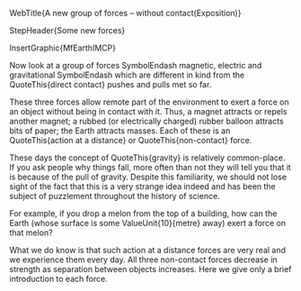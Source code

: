 WebTitle{A new group of forces &ndash; without contact(Exposition)}

StepHeader{Some new forces}

InsertGraphic{MfEarthIMCP}

Now look at a group of forces SymbolEndash magnetic, electric and gravitational SymbolEndash which are different in kind from the QuoteThis{direct contact} pushes and pulls met so far.

These three forces allow remote part of the environment to exert a force on an object without being in contact with it. Thus, a magnet attracts or repels another magnet; a rubbed (or electrically charged) rubber balloon attracts bits of paper; the Earth attracts masses. Each of these is an QuoteThis{action at a distance} or QuoteThis{non-contact} force.

These days the concept of QuoteThis{gravity} is relatively common-place. If you ask people why things fall, more often than not they will tell you that it is because of the pull of gravity. Despite this familiarity, we should not lose sight of the fact that this is a very strange idea indeed and has been the subject of puzzlement throughout the history of science.

For example, if you drop a melon from the top of a building, how can the Earth (whose surface is some ValueUnit{10}{metre} away) exert a force on that melon?

What we do know is that such action at a distance forces are very real and we experience them every day. All three non-contact forces decrease in strength as separation between objects increases. Here we give only a brief introduction to each force.

